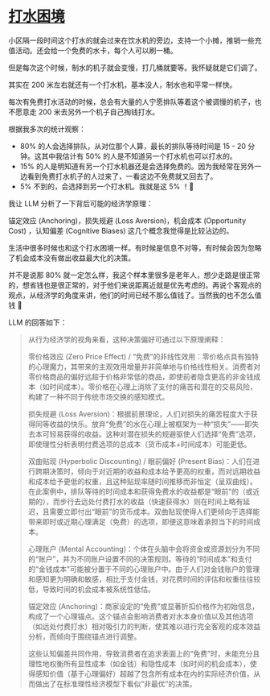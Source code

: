 # [打水困境](https://github.com/VandeeFeng/gitmemo/issues/58)

小区隔一段时间这个打水的就会过来在饮水机的旁边，支持一个小摊，推销一些充值活动。还会给一个免费的水卡，每个人可以刷一桶。

但是每次这个时候，制水的机子就会变慢，打几桶就要等。我怀疑就是它们调了。

其实在 200 米左右就还有一个打水机，基本没人，制水也和平常一样快。

每次有免费打水活动的时候，总会有大量的人宁愿排队等着这个被调慢的机子，也不愿意走 200 米去另外一个机子自己掏钱打水。

根据我多次的统计观察：

- 80% 的人会选择排队，从对位那个人算，最长的排队等待时间是 15 - 20 分钟。这其中我估计有 50% 的人是不知道另一个打水机也可以打水的。
- 15% 的人是明知道有另一个打水机器还是会选择免费的。因为我经常在另外一边看到免费打水机子的人过来了，一看这边不免费就又回去了。
- 5% 不到的，会选择到另一个打水机。我就是这 5% ！🤣

我让 LLM 分析了一下背后可能的经济学原理：

锚定效应 (Anchoring)，损失规避 (Loss Aversion)，机会成本 (Opportunity Cost) ，认知偏差 (Cognitive Biases) 这几个概念我觉得是比较沾边的。

生活中很多时候也和这个打水困境一样。有时候是信息不对等，有时候会因为忽略了机会成本没有做出收益最大化的决策。

并不是说那 80% 就一定怎么样，我这个样本里很多是老年人，想少走路是很正常的，想省钱也是很正常的，对于他们来说距离近就是优先考虑的。再说个客观点的观点，从经济学的角度来讲，他们的时间已经不那么值钱了。当然我的也不怎么值钱 🤣

LLM 的回答如下：

> 从行为经济学的视角来看，这种决策偏好可通过以下原理阐释：
> 
> 零价格效应 (Zero Price Effect) / “免费”的非线性效用：零价格点具有独特的心理魔力，其带来的主观效用增量并非简单地与价格线性相关。消费者对零价格商品的偏好远超于价格非常低的商品，即使前者隐含更高的非金钱成本（如时间成本）。零价格在心理上消除了支付的痛苦和潜在的交易风险，构建了一种不同于传统市场交换的感知模式。
> 
> 损失规避 (Loss Aversion)：根据前景理论，人们对损失的痛苦程度大于获得同等收益的快乐。放弃“免费”的水在心理上被框架为一种“损失”——即失去本可轻易获得的收益。这种对潜在损失的规避驱使人们选择“免费”选项，即使理性分析表明付费选项的总成本（货币成本+时间成本）可能更低。
> 
> 双曲贴现 (Hyperbolic Discounting) / 眼前偏好 (Present Bias)：人们在进行跨期决策时，倾向于对近期的收益和成本给予更高的权重，而对远期收益和成本给予更低的权重，且这种贴现率随时间推移而非恒定（呈双曲线）。在此案例中，排队等待的时间成本和获得免费水的收益都是“眼前”的（或近期的），而步行去远处付费打水的收益（快速获得水）则在时间上略有延迟，且需要立即付出“眼前”的货币成本。双曲贴现使得人们更倾向于选择能带来即时或近期心理满足（免费）的选项，即便这意味着承担当下的时间成本。
> 
> 心理账户 (Mental Accounting)：个体在头脑中会将资金或资源划分为不同的“账户”，并为不同账户设置不同的决策规则。等待的“时间成本”和支付的“金钱成本”可能被分置于不同的心理账户中。由于人们对金钱账户的管理和感知更为明确和敏感，相比于支付金钱，对花费时间的评估和权重往往较低，导致时间的机会成本被系统性低估。
> 
> 锚定效应 (Anchoring)：商家设定的“免费”或显著折扣价格作为初始信息，构成了一个心理锚点。这个锚点会影响消费者对水本身价值以及其他选项（如远处付费打水）相对吸引力的判断，使其难以进行完全客观的成本效益分析，而倾向于围绕锚点进行调整。
> 
> 这些认知偏差共同作用，导致消费者在追求表面上的“免费”时，未能充分且理性地权衡所有显性成本（如金钱）和隐性成本（如时间的机会成本），使得感知价值（基于心理偏好）超越了包含所有成本在内的实际经济价值，从而做出了在标准理性经济模型下看似“非最优”的决策。
